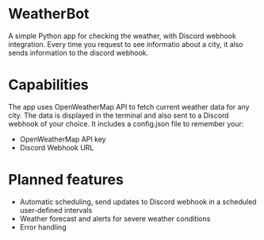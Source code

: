 # WeatherBot
A simple Python app for checking the weather, with Discord webhook integration.
Every time you request to see informatio about a city, it also sends information to the discord webhook. 
# Capabilities
The app uses OpenWeatherMap API to fetch current weather data for any city. The data is displayed in the terminal and also sent to a Discord webhook of your choice.
It includes a config.json file to remember your:
- OpenWeatherMap API key
- Discord Webhook URL
# Planned features
- Automatic scheduling, send updates to Discord webhook in a scheduled user-defined intervals
- Weather forecast and alerts for severe weather conditions
- Error handling

  

